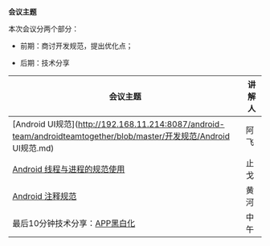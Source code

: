 **会议主题**

本次会议分两个部分：

- 前期：商讨开发规范，提出优化点；

- 后期：技术分享

| 会议主题                                                     | 讲解人 |
| ------------------------------------------------------------ | ------ |
| [Android UI规范](http://192.168.11.214:8087/android-team/androidteamtogether/blob/master/开发规范/Android UI规范.md) | 阿飞   |
| [Android 线程与进程的规范使用](http://192.168.11.214:8087/android-team/androidteamtogether/blob/master/开发规范/Android命名规范.md) | 止戈   |
| [Android 注释规范](http://192.168.11.214:8087/android-team/androidteamtogether/blob/master/开发规范/Android安全规范.md) | 黄河   |
| 最后10分钟技术分享：[APP黑白化](http://192.168.11.214:8087/android-team/androidteamtogether/blob/master/技术分享会议/APP_黑白化.md) | 中午   |

